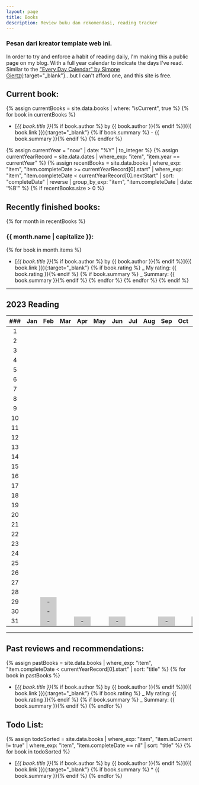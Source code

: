 ```yaml
---
layout: page
title: Books
description: Review buku dan rekomendasi, reading tracker
---
```


<style>
    li {
        margin-bottom: 5px;
    }

    /* non-existent days - MonthNum+1 */
    /* feb */
    table tbody tr:nth-child(29) td:nth-child(3), /* jekyll code to make conditional if leap year? lol */
    table tbody tr:nth-child(30) td:nth-child(3),
    table tbody tr:nth-child(31) td:nth-child(3),
    /* apr */
    table tbody tr:nth-child(31) td:nth-child(5),
    /* jun */
    table tbody tr:nth-child(31) td:nth-child(7),
    /* aug */
    table tbody tr:nth-child(31) td:nth-child(10),
    /* nov */
    table tbody tr:nth-child(31) td:nth-child(12) {
        background-color: #cccccc;
    }
</style>

### Pesan dari kreator template web ini.

In order to try and enforce a habit of reading daily, I'm making this a public page on my blog. With a full year calendar to indicate the days I've read. Similar to the ["Every Day Calendar" by Simone Giertz](https://www.simonegiertz.com/every-day-calendar){:target="\_blank"}...but I can't afford one, and this site is free.

## Current book:

{% assign currentBooks = site.data.books | where: "isCurrent", true %}
{% for book in currentBooks %}

- [*{{ book.title }}*{% if book.author %} by {{ book.author }}{% endif %}]({{ book.link }}){:target="\_blank"}
  {% if book.summary %} \- {{ book.summary }}{% endif %}
  {% endfor %}

<!--
    What a mess...Jekyll does not handle dates very well. So I had to come up with this hack.
    I created a .yml file with just start and "nextStart" dates. For some reason, Jekyll does
    not have a way to convert a string to a date type, only the other way around. So I got around
    that using the .yml data file.

    Then I look up the date record corresponding to the current year and use those for filtering.
-->

{% assign currentYear = "now" | date: "%Y" | to_integer %}
{% assign currentYearRecord = site.data.dates | where_exp: "item", "item.year == currentYear" %}
{% assign recentBooks = site.data.books
        | where_exp: "item", "item.completeDate >= currentYearRecord[0].start"
        | where_exp: "item", "item.completeDate < currentYearRecord[0].nextStart"
        | sort: "completeDate" | reverse
        | group_by_exp: "item", "item.completeDate | date: '%B'"
%}
{% if recentBooks.size > 0 %}

## Recently finished books:

{% for month in recentBooks %}

### {{ month.name | capitalize }}:

{% for book in month.items %}

- [*{{ book.title }}*{% if book.author %} by {{ book.author }}{% endif %}]({{ book.link }}){:target="\_blank"}
  {% if book.rating %} _ My rating: {{ book.rating }}{% endif %}
  {% if book.summary %} _ Summary: {{ book.summary }}{% endif %}
  {% endfor %}
  {% endfor %}
  {% endif %}

---

## 2023 Reading

| ### | Jan | Feb | Mar | Apr | May | Jun | Jul | Aug | Sep | Oct | Nov | Dec |
| :-: | :-: | :-: | :-: | :-: | :-: | :-: | :-: | :-: | :-: | :-: | :-: | :-: |
|  1  |     |     |     |     |     |     |     |     |     |     |     |     |
|  2  |     |     |     |     |     |     |     |     |     |     |     |     |
|  3  |     |     |     |     |     |     |     |     |     |     |     |     |
|  4  |     |     |     |     |     |     |     |     |     |     |     |     |
|  5  |     |     |     |     |     |     |     |     |     |     |     |     |
|  6  |     |     |     |     |     |     |     |     |     |     |     |     |
|  7  |     |     |     |     |     |     |     |     |     |     |     |     |
|  8  |     |     |     |     |     |     |     |     |     |     |     |     |
|  9  |     |     |     |     |     |     |     |     |     |     |     |     |
| 10  |     |     |     |     |     |     |     |     |     |     |     |     |
| 11  |     |     |     |     |     |     |     |     |     |     |     |     |
| 12  |     |     |     |     |     |     |     |     |     |     |     |     |
| 13  |     |     |     |     |     |     |     |     |     |     |     |     |
| 14  |     |     |     |     |     |     |     |     |     |     |     |     |
| 15  |     |     |     |     |     |     |     |     |     |     |     |     |
| 16  |     |     |     |     |     |     |     |     |     |     |     |     |
| 17  |     |     |     |     |     |     |     |     |     |     |     |     |
| 18  |     |     |     |     |     |     |     |     |     |     |     |     |
| 19  |     |     |     |     |     |     |     |     |     |     |     |     |
| 20  |     |     |     |     |     |     |     |     |     |     |     |     |
| 21  |     |     |     |     |     |     |     |     |     |     |     |     |
| 22  |     |     |     |     |     |     |     |     |     |     |     |     |
| 23  |     |     |     |     |     |     |     |     |     |     |     |     |
| 24  |     |     |     |     |     |     |     |     |     |     |     |     |
| 25  |     |     |     |     |     |     |     |     |     |     |     |     |
| 26  |     |     |     |     |     |     |     |     |     |     |     |     |
| 27  |     |     |     |     |     |     |     |     |     |     |     |     |
| 28  |     |     |     |     |     |     |     |     |     |     |     |     |
| 29  |     |  -  |     |     |     |     |     |     |     |     |     |     |
| 30  |     |  -  |     |     |     |     |     |     |     |     |     |     |
| 31  |     |  -  |     |  -  |     |  -  |     |     |  -  |     |  -  |     |

---

## Past reviews and recommendations:

{% assign pastBooks = site.data.books
        | where_exp: "item", "item.completeDate < currentYearRecord[0].start"
        | sort: "title"
%}
{% for book in pastBooks %}

- [*{{ book.title }}*{% if book.author %} by {{ book.author }}{% endif %}]({{ book.link }}){:target="\_blank"}
  {% if book.rating %} _ My rating: {{ book.rating }}{% endif %}
  {% if book.summary %} _ Summary: {{ book.summary }}{% endif %}
  {% endfor %}

## Todo List:

{% assign todoSorted = site.data.books
        | where_exp: "item", "item.isCurrent != true"
        | where_exp: "item", "item.completeDate == nil"
        | sort: "title"
%}
{% for book in todoSorted %}

- [*{{ book.title }}*{% if book.author %} by {{ book.author }}{% endif %}]({{ book.link }}){:target="\_blank"}
  {% if book.summary %} \* {{ book.summary }}{% endif %}
  {% endfor %}
